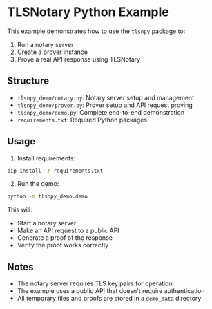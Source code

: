 # TLSNotary Python Example

This example demonstrates how to use the `tlsnpy` package to:
1. Run a notary server
2. Create a prover instance
3. Prove a real API response using TLSNotary

## Structure

- `tlsnpy_demo/notary.py`: Notary server setup and management
- `tlsnpy_demo/prover.py`: Prover setup and API request proving
- `tlsnpy_demo/demo.py`: Complete end-to-end demonstration
- `requirements.txt`: Required Python packages

## Usage

1. Install requirements:
```bash
pip install -r requirements.txt
```

2. Run the demo:
```bash
python -m tlsnpy_demo.demo
```

This will:
- Start a notary server
- Make an API request to a public API
- Generate a proof of the response
- Verify the proof works correctly

## Notes

- The notary server requires TLS key pairs for operation
- The example uses a public API that doesn't require authentication
- All temporary files and proofs are stored in a `demo_data` directory
